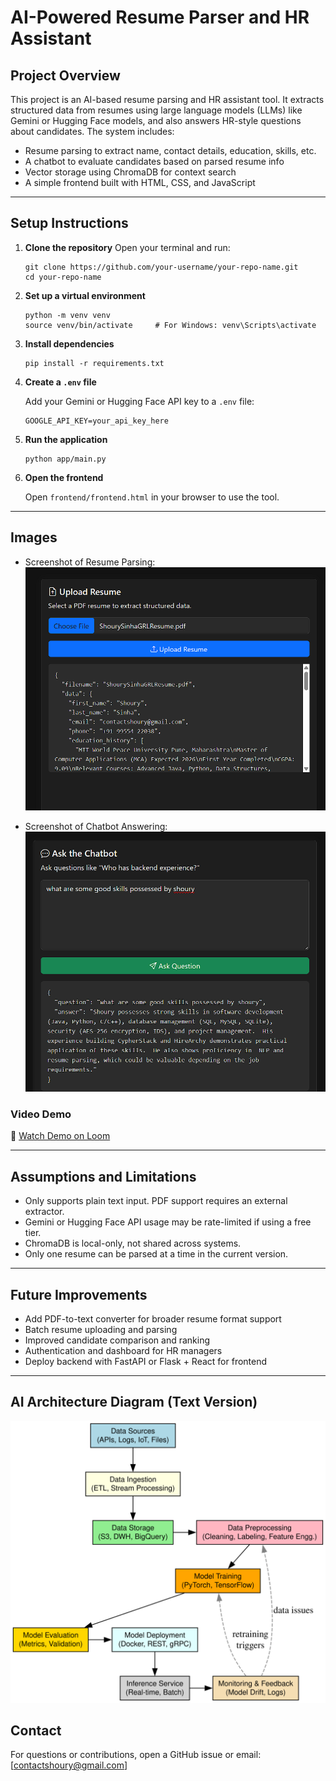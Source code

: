 # AI-Powered Resume Parser and HR Assistant

## Project Overview

This project is an AI-based resume parsing and HR assistant tool. It extracts structured data from resumes using large language models (LLMs) like Gemini or Hugging Face models, and also answers HR-style questions about candidates. The system includes:

* Resume parsing to extract name, contact details, education, skills, etc.
* A chatbot to evaluate candidates based on parsed resume info
* Vector storage using ChromaDB for context search
* A simple frontend built with HTML, CSS, and JavaScript

---

## Setup Instructions

1. **Clone the repository**
   Open your terminal and run:

   ```
   git clone https://github.com/your-username/your-repo-name.git
   cd your-repo-name
   ```

2. **Set up a virtual environment**

   ```
   python -m venv venv
   source venv/bin/activate     # For Windows: venv\Scripts\activate
   ```

3. **Install dependencies**

   ```
   pip install -r requirements.txt
   ```

4. **Create a `.env` file**

   Add your Gemini or Hugging Face API key to a `.env` file:

   ```
   GOOGLE_API_KEY=your_api_key_here
   ```

5. **Run the application**

   ```
   python app/main.py
   ```

6. **Open the frontend**

   Open `frontend/frontend.html` in your browser to use the tool.

---

## Images

* Screenshot of Resume Parsing: ![Resume Parsing](screenshots/resume_upload.png)

* Screenshot of Chatbot Answering:  ![Resume Parsing](screenshots/chatbot.png)
### Video Demo

🎥 [Watch Demo on Loom](https://www.loom.com/share/2e4f03938dc844b5987f82632b73067b?sid=a287d06b-6c4c-4c28-99fa-38871eb5da3c)


---

## Assumptions and Limitations

* Only supports plain text input. PDF support requires an external extractor.
* Gemini or Hugging Face API usage may be rate-limited if using a free tier.
* ChromaDB is local-only, not shared across systems.
* Only one resume can be parsed at a time in the current version.

---

## Future Improvements

* Add PDF-to-text converter for broader resume format support
* Batch resume uploading and parsing
* Improved candidate comparison and ranking
* Authentication and dashboard for HR managers
* Deploy backend with FastAPI or Flask + React for frontend

---

## AI Architecture Diagram (Text Version)
![AI Architecture](architecture_diagram/graphviz.svg)


## Contact

For questions or contributions, open a GitHub issue or email: \[[contactshoury@gmail.com](mailto:contactshoury@gmail.com)]

